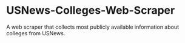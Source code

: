 # USNews-Colleges-Web-Scraper
A web scraper that collects most publicly available information about colleges from USNews.
